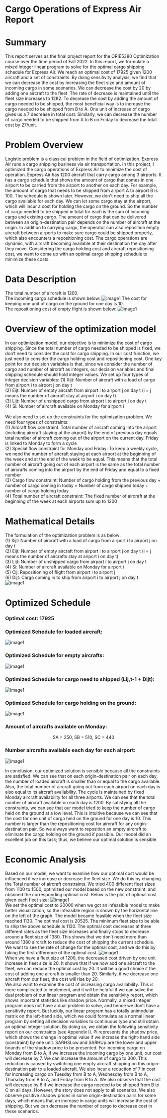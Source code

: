 # Cargo Operations of Express Air Report
# Summary
This report serves as the final project report for the ORIE5380 Optimization course over the time period of Fall 2022.
In this report, we formulate a mixed integer linear program to solve for the optimal cargo shipping schedule for Express Air. We reach an optimal cost of 17925 given 1200 aircraft and a set of constraints. By doing sensitivity analysis, we find that we can decrease the cost by increasing the fleet size and amount of incoming cargo in some scenarios. We can decrease the cost by 20 by adding one aircraft to the fleet. The rate of decrease is maintained until the fleet size increases to 1282. To decrease the cost by adding the amount of cargo needed to be shipped, the most beneficial way is to increase the cargo needed to be shipped from B to A. One unit of increase of cargo gives us a 7 decrease in total cost. Similarly, we can decrease the number of cargo needed to be shipped from A to B on Friday to decrease the total cost by 27/unit.
# Problem Overview
Logistic problem is a classical problem in the field of optimization. Express Air runs a cargo shipping business via air transportation. In this project, I optimized the cargo operations of Express Air to minimize the cost of operation. Express Air has 1200 aircraft that carry cargo among 3 airports. It has a cargo schedule that shows the amount of cargo that comes in one airport to be carried from the airport to another on each day. For example, the amount of cargo that needs to be shipped from airport A to airport B is 100. The schedule is shown later. However, we don't need to ship all the cargo available for each day. We can let some cargo stay at the airport, which will incur a cost for holding the cargo on the ground. So the number of cargo needed to be shipped in total for each is the sum of incoming cargo and existing cargo.
The amount of cargo that can be delivered between an origin-destination pair depends on the number of aircraft at the origin. In addition to carrying cargo, the operator can also reposition empty aircraft between airports to make sure cargo could be shipped properly, which also encounters a repositioning cost. The cargo operations are dynamic, with aircraft becoming available at their destination the day after they move.
Considering the cargo holding cost and aircraft repositioning cost, we want to come up with an optimal cargo shipping schedule to minimize these costs.
# Data Description
The total number of aircraft is 1200. <br>
The incoming cargo schedule is shown below:
![image1](images/cargo_table.png)
The cost for keeping one unit of cargo on the ground for one day is 10. <br>
The repositioning cost of empty flight is shown below:
![image1](images/repositioning_cost.png)
# Overview of the optimization model
In our optimization model, our objective is to minimize the cost of cargo shipping. Since the total number of cargo needed to be shipped is fixed, we don’t need to consider the cost for cargo shipping. In our cost function, we just need to consider the cargo holding cost and repositioning cost.
One key point for our decision variables is that, since we consider the number of cargo and number of aircraft as integers, our decision variables and final shipping schedule should hold integer values. We set up four types of integer decision variables:
(1) Xijt: Number of aircraft with a load of cargo from airport i to airport j on day t <br>
(2) Eijt: Number of empty aircraft from airport i to airport j on day t (i = j means the number of aircraft stay at airport i on day t) <br>
(3) Lijt: Number of unshipped cargo from airport i to airport j on day t <br>
(4) Si: Number of aircraft available on Monday for airport i <br>
<br>
We also need to set up the constraints for the optimization problem. We need four types of constraints: <br>
(1) Aircraft flow constraint: Total number of aircraft coming into the airport (including aircraft staying at the airport) by the end of previous day equals total number of aircraft coming out of the airport on the current day. Friday is linked to Monday to form a cycle <br>
(2) Special flow constraint for Monday and Friday: To keep a weekly cycle, we need the number of aircraft staying at each airport at the beginning of the week and at the end of the week to be equal. This means that the total number of aircraft going out of each airport is the same as the total number of aircrafts coming into the airport by the end of Friday and equal to a fixed number <br>
(3) Cargo flow constraint: Number of cargo holding  from the previous day + number of cargo coming in today = Number of cargo shipped today + number of cargo holding today <br>
(4) Total number of aircraft constraint: The fixed number of aircraft at the beginning of the week at each airports sum up to 1200

# Mathematical Details
The formulation of the optimization problem is as below: <br>
(1) Xijt: Number of aircraft with a load of cargo from airport i to airport j on day t <br>
(2) Eijt: Number of empty aircraft from airport i to airport j on day t (i = j means the number of aircrafts stay at airport i on day t) <br>
(3) Lijt: Number of unshipped cargo from airport i to airport j on day t <br>
(4) Si: Number of aircraft available on Monday for airport i <br>
(5) Cij: Repositioning of flight from airport i to airport j <br>
(6) Dijt: Cargo coming in to ship from airport i to airport j on day t <br>
![image1](images/mathematical_formation.png)

# Optimized Schedule
### Optimal cost: 17925 <br>
### Optimized Schedule for loaded aircraft: <br>
![image1](images/optimized_loaded_craft.png)
### Optimized Schedule for empty aircrafts:
![image1](images/optimized_empty_craft.png)
### Optimized Schedule for cargo need to shipped (Lij,t-1 + Dijt):
![image1](images/optimized_cargo.png)
### Optimized Schedule for cargo holding on the ground:
![image1](images/optimized_holding.png)
### Amount of aircrafts available on Monday:
<p align="center"> SA = 250, SB = 510, SC = 440 </p>

### Number aircrafts available each day for each airport:
![image1](images/optimized_aircraft_availability.png)

In conclusion, our optimized solution is sensible because all the constraints are satisfied. We can see that on each origin-destination pair on each day, the number of loaded aircraft is smaller than or equal to the cargo available. Also, the total number of aircraft going out from each airport on each day is also equal to its aircraft availability. The cycle is maintained by fixed Monday aircraft availability for all three airports. We can see that the total number of aircraft available on each day is 1200. By satisfying all the constraints, we can see that our model tried to keep the number of cargo held on the ground at a low level. This is intuitive because we can see that the cost for one unit of cargo held on the ground for one day is 10. This number is larger than the repositioning cost for aircraft for any origin-destination pair. So we always want to reposition an empty aircraft to eliminate the cargo holding on the ground if possible. Our model did an excellent job on this task; thus, we believe our optimal solution is sensible.

# Economic Analysis
Based on our model, we want to examine how our optimal cost would be influenced if we increase or decrease the fleet size. We do this by changing the Total number of aircraft constraints. We tried 400 different fleet sizes from 1100 to 1500, optimized our model based on the new constraint, and obtained the corresponding optimal cost. Below is the plot of optimal cost given each fleet size:
![image1](images/fleet_size_opt_cost.png) <br>
We set the optimal cost to 20000 when we got an infeasible model to make better visualization, so the infeasible region is shown by the horizontal line on the left of the graph. The model became feasible when the fleet size reached 1130. The optimal cost is 20525. The minimum fleet size to be able to ship the above schedule is 1130. The optimal cost decreases at three different rates as the fleet size increases and finally stops to decrease around a fleet size of 1380. This shows that we don’t need more than around 1380 aircraft to reduce the cost of shipping the current schedule. We want to see the rate of change for the optimal cost, and we do this by taking the first difference of the optimal cost.
![image1](images/fleet_size_1_step_decrease_cost.png) <br>
When we have a fleet size of 1200, the decreased cost driven by one unit increase in fleet size is 20. It shows that if we now add one aircraft to the fleet, we can reduce the optimal cost by 20. It will be a good choice if the cost of adding one aircraft is smaller than 20. Similarly, if we decrease one aircraft from our fleet, the cost will rise by 20. <br>
We also want to examine the cost of increasing cargo availability. This is more complicated to implement, and it will be helpful if we can solve the dual problem of our linear program and obtain the sensitivity report, which shows important statistics like shadow price. Normally, a mixed integer program does not have a dual problem to solve, and hence we don’t have a sensitivity report. But luckily, our linear program has a totally unimodular matrix on the left-hand side, which we could formulate as a normal linear program by setting all decision variables to continuous type and still obtain an optimal integer solution. By doing so, we obtain the following sensitivity report on our constraints (see Appendix I). Pi represents the shadow price, which shows the change in optimal value if we increase the right-hand side (constraint) by one unit. SARHSLow and SARHUp are the lower and upper bounds of the shadow price to be presented. For incoming cargo on Monday from B to A, if we increase the incoming cargo by one unit, our cost will decrease by 7. We can increase the amount of cargo to 300. This reduction is caused by switching one empty aircraft shipping on this origin-destination pair to a loaded aircraft. We also incur a reduction of 7 in cost for increasing cargo on Tuesday from B to A, Wednesday from B to A, Thursday from B to A, and Friday from B to A. We also observe that the cost will decrease by 6  if we increase the cargo needed to be shipped from B to C on all days. However, the story does not apply to all scenarios. We also observe positive shadow prices in some origin-destination pairs for some days, which means that an increase in cargo units will increase the cost of shipping. But we can decrease the number of cargo to decrease cost in these scenarios.
